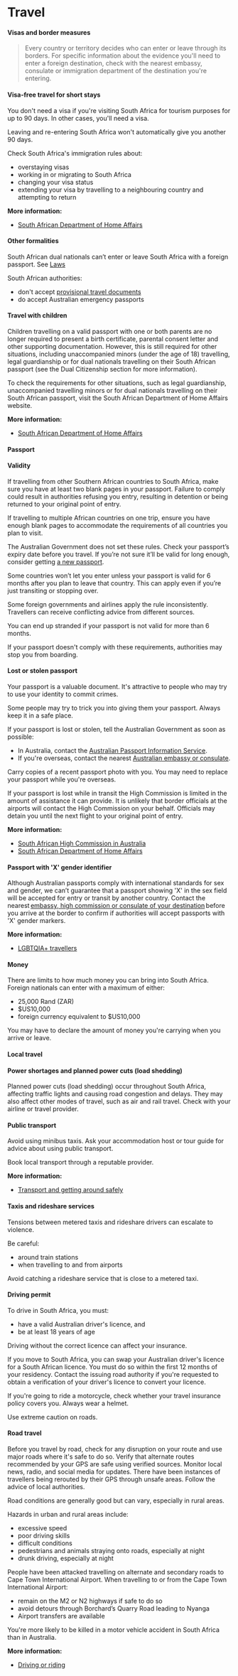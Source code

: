 # Travel

#### Visas and border measures

> Every country or territory decides who can enter or leave through its borders. For specific information about the evidence you'll need to enter a foreign destination, check with the nearest embassy, consulate or immigration department of the destination you're entering.

#### Visa-free travel for short stays

You don't need a visa if you're visiting South Africa for tourism purposes for up to 90 days. In other cases, you'll need a visa.

Leaving and re-entering South Africa won't automatically give you another 90 days.

Check South Africa's immigration rules about:

* overstaying visas
* working in or migrating to South Africa
* changing your visa status
* extending your visa by travelling to a neighbouring country and attempting to return

**More information:**

* [South African Department of Home Affairs](http://www.dha.gov.za/)

#### Other formalities

South African dual nationals can’t enter or leave South Africa with a foreign passport. See [Laws](#local-laws)

South African authorities:

* don't accept [provisional travel documents](https://www.passports.gov.au/travel-related-documents)
* do accept Australian emergency passports

#### Travel with children

Children travelling on a valid passport with one or both parents are no longer required to present a birth certificate, parental consent letter and other supporting documentation. However, this is still required for other situations, including unaccompanied minors (under the age of 18) travelling, legal guardianship or for dual nationals travelling on their South African passport (see the Dual Citizenship section for more information).

To check the requirements for other situations, such as legal guardianship, unaccompanied travelling minors or for dual nationals travelling on their South African passport, visit the South African Department of Home Affairs website.

**More information:**

* [South African Department of Home Affairs](https://www.dha.gov.za/index.php/civic-services)

#### Passport

#### Validity

If travelling from other Southern African countries to South Africa, make sure you have at least two blank pages in your passport. Failure to comply could result in authorities refusing you entry, resulting in detention or being returned to your original point of entry.

If travelling to multiple African countries on one trip, ensure you have enough blank pages to accommodate the requirements of all countries you plan to visit.

The Australian Government does not set these rules. Check your passport’s expiry date before you travel. If you’re not sure it’ll be valid for long enough, consider getting [a new passport](https://www.passports.gov.au/).

Some countries won’t let you enter unless your passport is valid for 6 months after you plan to leave that country. This can apply even if you’re just transiting or stopping over.

Some foreign governments and airlines apply the rule inconsistently. Travellers can receive conflicting advice from different sources.

You can end up stranded if your passport is not valid for more than 6 months.

If your passport doesn't comply with these requirements, authorities may stop you from boarding.

#### Lost or stolen passport

Your passport is a valuable document. It's attractive to people who may try to use your identity to commit crimes.

Some people may try to trick you into giving them your passport. Always keep it in a safe place.

If your passport is lost or stolen, tell the Australian Government as soon as possible:

* In Australia, contact the [Australian Passport Information Service](https://www.passports.gov.au/contact-us).
* If you're overseas, contact the nearest [Australian embassy or consulate](http://dfat.gov.au/about-us/our-locations/missions/Pages/our-embassies-and-consulates-overseas.aspx).

Carry copies of a recent passport photo with you. You may need to replace your passport while you're overseas.

If your passport is lost while in transit the High Commission is limited in the amount of assistance it can provide. It is unlikely that border officials at the airports will contact the High Commission on your behalf. Officials may detain you until the next flight to your original point of entry.

**More information:**

* [South African High Commission in Australia](http://www.sahc.org.au/)
* [South African Department of Home Affairs](http://www.dha.gov.za/)

#### Passport with 'X' gender identifier

Although Australian passports comply with international standards for sex and gender, we can’t guarantee that a passport showing 'X' in the sex field will be accepted for entry or transit by another country. Contact the nearest [embassy, high commission or consulate of your destination](https://protocol.dfat.gov.au/Public/MissionsInAustralia) before you arrive at the border to confirm if authorities will accept passports with 'X' gender markers.

**More information:**

* [LGBTQIA+ travellers](https://www.smartraveller.gov.au/before-you-go/who-you-are/LGBTI)

#### Money

There are limits to how much money you can bring into South Africa. Foreign nationals can enter with a maximum of either:

* 25,000 Rand (ZAR)
* $US10,000
* foreign currency equivalent to $US10,000

You may have to declare the amount of money you're carrying when you arrive or leave.

#### Local travel

#### Power shortages and planned power cuts (load shedding)

Planned power cuts (load shedding) occur throughout South Africa, affecting traffic lights and causing road congestion and delays. They may also affect other modes of travel, such as air and rail travel. Check with your airline or travel provider.

#### Public transport

Avoid using minibus taxis. Ask your accommodation host or tour guide for advice about using public transport.

Book local transport through a reputable provider.

**More information:**

* [Transport and getting around safely](https://www.smartraveller.gov.au/before-you-go/getting-around/public-transport)

#### Taxis and rideshare services

Tensions between metered taxis and rideshare drivers can escalate to violence.

Be careful:

* around train stations
* when travelling to and from airports

Avoid catching a rideshare service that is close to a metered taxi.

#### Driving permit

To drive in South Africa, you must:

* have a valid Australian driver's licence, and
* be at least 18 years of age

Driving without the correct licence can affect your insurance.

If you move to South Africa, you can swap your Australian driver's licence for a South African licence. You must do so within the first 12 months of your residency. Contact the issuing road authority if you're requested to obtain a verification of your driver's licence to convert your licence.

If you're going to ride a motorcycle, check whether your travel insurance policy covers you. Always wear a helmet.

Use extreme caution on roads.

#### Road travel

Before you travel by road, check for any disruption on your route and use major roads where it's safe to do so. Verify that alternate routes recommended by your GPS are safe using verified sources. Monitor local news, radio, and social media for updates. There have been instances of travellers being rerouted by their GPS through unsafe areas. Follow the advice of local authorities. 

Road conditions are generally good but can vary, especially in rural areas.

Hazards in urban and rural areas include:

* excessive speed
* poor driving skills
* difficult conditions
* pedestrians and animals straying onto roads, especially at night
* drunk driving, especially at night

People have been attacked travelling on alternate and secondary roads to Cape Town International Airport. When travelling to or from the Cape Town International Airport:

* remain on the M2 or N2 highways if safe to do so
* avoid detours through Borchard’s Quarry Road leading to Nyanga
* Airport transfers are available

You're more likely to be killed in a motor vehicle accident in South Africa than in Australia.

**More information:**

* [Driving or riding](https://www.smartraveller.gov.au/before-you-go/getting-around/road-safety)